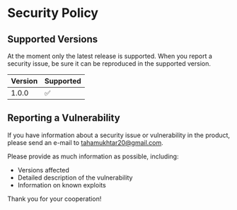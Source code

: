# Security Policy

## Supported Versions

At the moment only the latest release is supported. When you report a security issue,
be sure it can be reproduced in the supported version.

| Version | Supported          |
| ------- | ------------------ |
| 1.0.0   | :white_check_mark: |

## Reporting a Vulnerability

If you have information about a security issue or vulnerability in the product, please
send an e-mail to [tahamukhtar20@gmail.com](mailto:tahamukhtar20+langsource@gmail.com).

Please provide as much information as possible, including:

- Versions affected
- Detailed description of the vulnerability
- Information on known exploits

Thank you for your cooperation!
